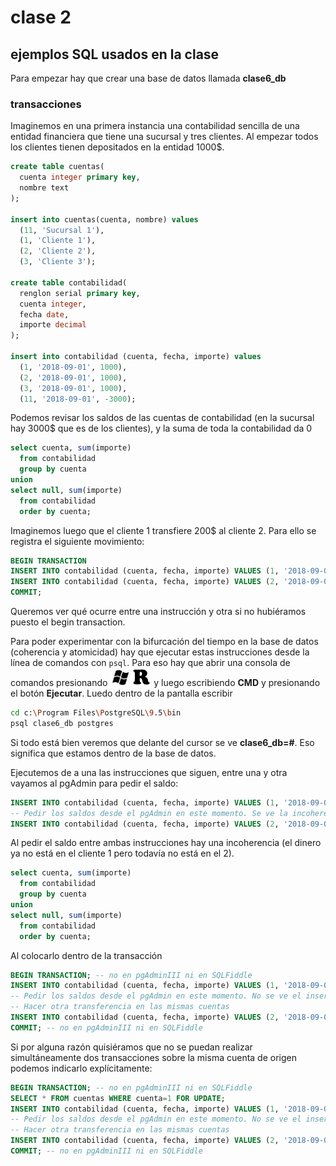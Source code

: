 # clase 2

## ejemplos SQL usados en la clase

Para empezar hay que crear una base de datos llamada **clase6_db**

### transacciones

Imaginemos en una primera instancia una contabilidad sencilla de una entidad financiera que tiene una sucursal y tres clientes. Al empezar todos los clientes tienen depositados en la entidad 1000$. 

```sql
create table cuentas(
  cuenta integer primary key,
  nombre text
);

insert into cuentas(cuenta, nombre) values 
  (11, 'Sucursal 1'),
  (1, 'Cliente 1'),
  (2, 'Cliente 2'),
  (3, 'Cliente 3');

create table contabilidad(
  renglon serial primary key,
  cuenta integer,
  fecha date,
  importe decimal
);

insert into contabilidad (cuenta, fecha, importe) values 
  (1, '2018-09-01', 1000),
  (2, '2018-09-01', 1000),
  (3, '2018-09-01', 1000),
  (11, '2018-09-01', -3000);
```

Podemos revisar los saldos de las cuentas de contabilidad (en la sucursal hay 3000$ que es de los clientes), y la suma de toda la contabilidad da 0

```sql
select cuenta, sum(importe)
  from contabilidad
  group by cuenta
union
select null, sum(importe)
  from contabilidad
  order by cuenta;
```

Imaginemos luego que el cliente 1 transfiere 200$ al cliente 2. Para ello se registra el siguiente movimiento:

```sql
BEGIN TRANSACTION
INSERT INTO contabilidad (cuenta, fecha, importe) VALUES (1, '2018-09-02', -200);
INSERT INTO contabilidad (cuenta, fecha, importe) VALUES (2, '2018-09-02', 200);
COMMIT;
```

Queremos ver qué ocurre entre una instrucción y otra si no hubiéramos puesto el begin transaction. 

Para poder experimentar con la bifurcación del tiempo en la base de datos (coherencia y atomicidad) 
hay que ejecutar estas instrucciones desde la línea de comandos con `psql`.
Para eso hay que abrir una consola de comandos presionando ![win](../imagenes/win-key.png)![R](../imagenes/R-key.png)
y luego escribiendo **CMD** y presionando el botón **Ejecutar**. Luedo dentro de la pantalla escribir

```sh
cd c:\Program Files\PostgreSQL\9.5\bin
psql clase6_db postgres
```

Si todo está bien veremos que delante del cursor se ve **clase6_db=#**. 
Eso significa que estamos dentro de la base de datos.

Ejecutemos de a una las instrucciones que siguen, entre una y otra vayamos al pgAdmin para pedir el saldo:

```sql
INSERT INTO contabilidad (cuenta, fecha, importe) VALUES (1, '2018-09-03', -300);
-- Pedir los saldos desde el pgAdmin en este momento. Se ve la incoherencia
INSERT INTO contabilidad (cuenta, fecha, importe) VALUES (2, '2018-09-03', 300);
```

Al pedir el saldo entre ambas instrucciones hay una incoherencia (el dinero ya no está en el cliente 1 pero todavía no está en el 2).

```sql
select cuenta, sum(importe)
  from contabilidad
  group by cuenta
union
select null, sum(importe)
  from contabilidad
  order by cuenta;
```

Al colocarlo dentro de la transacción

```sql
BEGIN TRANSACTION; -- no en pgAdminIII ni en SQLFiddle 
INSERT INTO contabilidad (cuenta, fecha, importe) VALUES (1, '2018-09-04', -400);
-- Pedir los saldos desde el pgAdmin en este momento. No se ve el insert hasta que no haya commit. 
-- Hacer otra transferencia en las mismas cuentas
INSERT INTO contabilidad (cuenta, fecha, importe) VALUES (2, '2018-09-04', 400);
COMMIT; -- no en pgAdminIII ni en SQLFiddle 
```

Si por alguna razón quisiéramos que no se puedan realizar simultáneamente dos transacciones sobre la misma cuenta de origen podemos indicarlo explícitamente:

```sql
BEGIN TRANSACTION; -- no en pgAdminIII ni en SQLFiddle 
SELECT * FROM cuentas WHERE cuenta=1 FOR UPDATE;
INSERT INTO contabilidad (cuenta, fecha, importe) VALUES (1, '2018-09-04', -400);
-- Pedir los saldos desde el pgAdmin en este momento. No se ve el insert hasta que no haya commit. 
-- Hacer otra transferencia en las mismas cuentas
INSERT INTO contabilidad (cuenta, fecha, importe) VALUES (2, '2018-09-04', 400);
COMMIT; -- no en pgAdminIII ni en SQLFiddle 
```

